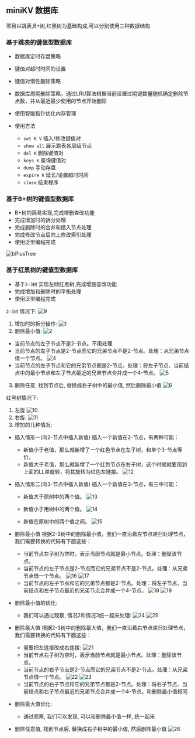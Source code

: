 ## miniKV 数据库
项目以跳表,B+树,红黑树为基础构成,可以分别使用三种数据结构
### 基于跳表的键值型数据库
   - 数据库定时存盘策略
   - 键值对超时时间的设置
   - 键值对惰性删除策略
   - 数据库周期删除策略，通过LRU算法根据当前设置过期键数量随机确定删除节点数，并从最近最少使用的节点开始删除
   - 使用智能指针优化内存管理
   
- 使用方法
   - `set K V` 插入/修改键值对
   - `show all` 展示跳表各层级节点
   - `del K` 删除键值对
   - `keys K` 查询键值对
   - `dump` 手动存盘
   - `expire K` 延长/设置超时时间
   - `close` 结束程序

### 基于B+树的键值型数据库
   - B+树的简易实现,完成增删查改功能
   - 完成增加时的拆分处理
   - 完成删除时的合并和借入节点处理
   - 完成修改节点后向上修改索引处理
   - 使用泛型编程完成
 
![bPlusTree](https://github.com/taroandpuff/myMiniKV/assets/109141550/540c5776-ad1a-4c43-907b-c9ca69c91b17)


   
### 基于红黑树的键值型数据库
   - 基于`2-3树` 实现左倾红黑树,完成增删查改功能
   - 完成增加和删除时的平衡处理
   - 使用泛型编程完成

`2-3树` 情况下:
![9](https://github.com/taroandpuff/myMiniKV/assets/109141550/56d55434-1163-4d1d-b84f-093802ceac80)
1. 增加时的拆分操作:
![1](https://github.com/taroandpuff/myMiniKV/assets/109141550/7961c26e-0e27-4cc7-8c14-0e998e3644e1)
2. 删除最小值:
![2](https://github.com/taroandpuff/myMiniKV/assets/109141550/e9710c56-ff06-4e6c-8e0a-81c2ccfe3719)
- 当前节点的左子节点不是2-节点。不用处理
- 当前节点的左子节点是2-节点而它的兄弟节点不是2-节点。处理：从兄弟节点借一个节点。
![4](https://github.com/taroandpuff/myMiniKV/assets/109141550/1f435a22-04b4-4c25-baa9-8a806e372b52)
- 当前节点的左子节点和它的兄弟节点都是2-节点。处理：将左子节点、当前结点中的最小节点和左子节点最近的兄弟节点合并成一个4-节点。
![5](https://github.com/taroandpuff/myMiniKV/assets/109141550/73034226-3a29-487c-8a5b-1bdcd9cc0d2d)
3. 删除任意, 找到节点后, 替换成右子树中的最小值, 然后删除最小值
![6](https://github.com/taroandpuff/myMiniKV/assets/109141550/b5541e28-0911-4a74-9e42-ce4c467e324b)

红黑树情况下:
1. 左旋
![10](https://github.com/taroandpuff/myMiniKV/assets/109141550/c44ae783-06f8-42c6-87a8-814e151b7047)
2. 右旋:
![11](https://github.com/taroandpuff/myMiniKV/assets/109141550/8b0bca01-be8c-48f8-88bb-2f314d519faa)
3. 增加的几种情况:
- 插入情形一(向2-节点中插入新值)
插入一个新值在2-节点，有两种可能：
   - 新值小于老值，那么就新增了一个红色节点在左子树，和单个3-节点等价。
   - 新值大于老值，那么就新增了一个红色节点在右子树，这个时候就要用到上面的LL单旋转，将其旋转为红色左链接。
![12](https://github.com/taroandpuff/myMiniKV/assets/109141550/b0dd4c04-3001-4517-9dfd-c334601a971c)
- 插入情形二(向3-节点中插入新值)
插入一个新值在3-节点，有三中可能：

   - 新值大于原树中的两个值。
![13](https://github.com/taroandpuff/myMiniKV/assets/109141550/bdc9b1f5-5565-4432-b3d0-67025fa9861e)

   - 新值小于用树中的两个值。
  ![14](https://github.com/taroandpuff/myMiniKV/assets/109141550/5076ddf3-a82a-4ed4-ada3-f1b3c852ef69)

   - 新值在原树中的两个值之间。
![15](https://github.com/taroandpuff/myMiniKV/assets/109141550/fc9b5aa1-fddb-4c82-a0d4-04b9c867315a)
- 删除最小值
根据2-3树中的删除最小值，我们一直沿着左节点递归处理节点，我们需要转换的代码有下面这些：

   - 当前节点左子树为空时，表示当前节点就是最小节点。处理：删除该节点。
   - 当前节点的左子节点是2-节点而它的兄弟节点不是2-节点。处理：从兄弟节点借一个节点。
  ![16](https://github.com/taroandpuff/myMiniKV/assets/109141550/0d444de5-a5ba-47a9-a76b-d92fb30e30db)
![17](https://github.com/taroandpuff/myMiniKV/assets/109141550/f84a9d44-0736-4109-9549-5a9364aed1b3)
   - 当前节点的左子节点和它的兄弟节点都是2-节点。处理：将左子节点、当前结点和左子节点最近的兄弟节点合并成一个4-节点。
![18](https://github.com/taroandpuff/myMiniKV/assets/109141550/fe6455ae-b209-455d-8f3b-0191cd11e079)
![19](https://github.com/taroandpuff/myMiniKV/assets/109141550/0e8f3fc5-cb81-4df6-8290-75432447aee9)
- 删除最小值的优化:
   - 我们可以通过观察, 情况2和情况3统一起来处理:
![24](https://github.com/taroandpuff/myMiniKV/assets/109141550/adaff76b-8805-4bbd-b35b-6132a0df413a)
![25](https://github.com/taroandpuff/myMiniKV/assets/109141550/a486bb91-7c4b-448d-b58f-c4bfab33d11e)
- 删除最大值
根据2-3树中的删除最大值，我们一直沿着右节点递归处理节点，我们需要转换的代码有下面这些：
   - 需要把左连接改成右连接:
![21](https://github.com/taroandpuff/myMiniKV/assets/109141550/8a0d9d43-cd81-45c7-b653-c0b3490f6b69)
   - 当前节点右子树为空时，表示当前节点就是最小节点。处理：删除该节点。
   - 当前节点的右子节点是2-节点而它的兄弟节点不是2-节点。处理：从兄弟节点借一个节点。
   ![22](https://github.com/taroandpuff/myMiniKV/assets/109141550/5a38587f-0e5a-4349-b12c-73291f176e06)
![23](https://github.com/taroandpuff/myMiniKV/assets/109141550/2a2990f7-ea2c-4df9-9cf4-da74b6aca494)
   - 当前节点的右子节点和它的兄弟节点都是2-节点。处理：将右子节点、当前结点和右子节点最近的兄弟节点合并成一个4-节点。和删除最小值相同
- 删除最大值优化:
   - 通过观察, 我们可以发现, 可以和删除最小值一样, 统一起来

- 删除任意值, 找到节点后, 替换成右子树中的最小值, 然后删除最小值
![26](https://github.com/taroandpuff/myMiniKV/assets/109141550/4efbf010-28ee-4981-8bc5-8a0cf7923d9d)
